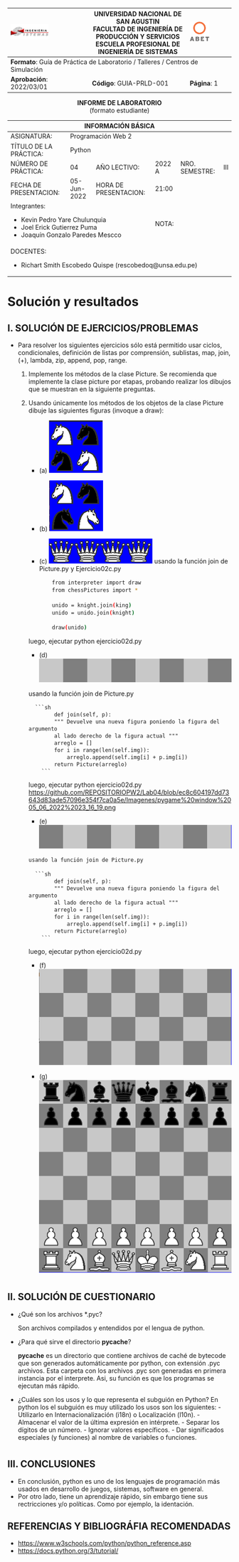 <div align="center">
<table>
    <theader>
        <tr>
            <td><img src="https://github.com/rescobedoq/pw2/blob/main/epis.png?raw=true" alt="EPIS" style="width:50%; height:auto"/></td>
            <th>
                <span style="font-weight:bold;">UNIVERSIDAD NACIONAL DE SAN AGUSTIN</span><br />
                <span style="font-weight:bold;">FACULTAD DE INGENIERÍA DE PRODUCCIÓN Y SERVICIOS</span><br />
                <span style="font-weight:bold;">ESCUELA PROFESIONAL DE INGENIERÍA DE SISTEMAS</span>
            </th>
            <td><img src="https://github.com/rescobedoq/pw2/blob/main/abet.png?raw=true" alt="ABET" style="width:50%; height:auto"/></td>
        </tr>
    </theader>
    <tbody>
        <tr><td colspan="3"><span style="font-weight:bold;">Formato</span>: Guía de Práctica de Laboratorio / Talleres / Centros de Simulación</td></tr>
        <tr><td><span style="font-weight:bold;">Aprobación</span>:  2022/03/01</td><td><span style="font-weight:bold;">Código</span>: GUIA-PRLD-001</td><td><span style="font-weight:bold;">Página</span>: 1</td></tr>
    </tbody>
</table>
</div>

<div align="center">
<span style="font-weight:bold;">INFORME DE LABORATORIO</span><br />
<span>(formato estudiante)</span>
</div>


<table>
<theader>
<tr><th colspan="6">INFORMACIÓN BÁSICA</th></tr>
</theader>
<tbody>
<tr><td>ASIGNATURA:</td><td colspan="5">Programación Web 2</td></tr>
<tr><td>TÍTULO DE LA PRÁCTICA:</td><td colspan="5">Python</td></tr>
<tr>
<td>NÚMERO DE PRÁCTICA:</td><td>04</td><td>AÑO LECTIVO:</td><td>2022 A</td><td>NRO. SEMESTRE:</td><td>III</td>
</tr>
<tr>
<td>FECHA DE PRESENTACION:</td><td>05-Jun-2022</td><td>HORA DE PRESENTACION:</td><td colspan="3">21:00</td>
</tr>
<tr><td colspan="3">Integrantes:
<ul>
<li>Kevin Pedro Yare Chulunquia</li>
<li>Joel Erick Gutierrez Puma</li>
<li>Joaquín Gonzalo Paredes Mescco</li>
</ul>
</td>
<td>NOTA:</td><td colspan="2"></td>
</tr>
<tr><td colspan="6">DOCENTES:
<ul>
<li>Richart Smith Escobedo Quispe (rescobedoq@unsa.edu.pe)</li>
</ul>
</td>
</<tr>
</tdbody>
</table>


# Solución y resultados

## I.		SOLUCIÓN DE EJERCICIOS/PROBLEMAS

-   Para resolver los siguientes ejercicios sólo está permitido usar ciclos, condicionales, definición de listas por comprensión, sublistas, map, join, (+), lambda, zip, append, pop, range.

    1.  Implemente los métodos de la clase Picture. Se recomienda que implemente la clase picture por etapas, probando realizar los dibujos que se muestran en la siguiente preguntas.
    2.  Usando únicamente los métodos de los objetos de la clase Picture dibuje las siguientes figuras (invoque a draw):

           *    (a) ![(a)](Imagenes/ejercicio_02_a.png)

           *    (b) ![(b)](Imagenes/ejercicio_02_b.png)

           *    (c) ![(c)](Imagenes/ejercicio_02_c.png)
               usando la función join de Picture.py y Ejercicio02c.py
               
                ```sh
                    from interpreter import draw
                    from chessPictures import *

                    unido = knight.join(king)
                    unido = unido.join(knight)
    
                    draw(unido)                                                                                     
                ```
                
          luego, ejecutar python ejercicio02d.py
           *    (d) ![(d)](Imagenes/ejercicio_02_d.png)

           usando la función join de Picture.py
              
              ```sh
                    def join(self, p):
                    """ Devuelve una nueva figura poniendo la figura del argumento 
                    al lado derecho de la figura actual """
                    arreglo = []
                    for i in range(len(self.img)):
                        arreglo.append(self.img[i] + p.img[i])
                    return Picture(arreglo)                                                                                       
                ```
                
          luego, ejecutar python ejercicio02d.py
            https://github.com/REPOSITORIOPW2/Lab04/blob/ec8c604197dd73643d83ade57096e354f7ca0a5e/Imagenes/pygame%20window%2005_06_2022%2023_16_19.png
          
           *    (e) ![(e)](Imagenes/ejercicio_02_e.png)

            usando la función join de Picture.py
              
              ```sh
                    def join(self, p):
                    """ Devuelve una nueva figura poniendo la figura del argumento 
                    al lado derecho de la figura actual """
                    arreglo = []
                    for i in range(len(self.img)):
                        arreglo.append(self.img[i] + p.img[i])
                    return Picture(arreglo)                                                                                       
                ```
        luego, ejecutar python ejercicio02d.py
        
           *    (f) ![(f)](Imagenes/ejercicio_02_f.png)

           *    (g) ![(g)](Imagenes/ejercicio_02_g.png)

#
    
## II.	SOLUCIÓN DE CUESTIONARIO

-   ¿Qué son los archivos *.pyc?

    Son archivos compilados y entendidos por el lengua de python.
    
-   ¿Para qué sirve el directorio __pycache__?

    __pycache__ es un directorio que contiene archivos de caché de bytecode que son generados automáticamente por python, con extensión .pyc archivos. Esta carpeta con los archivos .pyc son generadas en primera instancia por el interprete. Asi, su función es que los programas se ejecutan más rápido.
    
-   ¿Cuáles son los usos y lo que representa el subguión en Python?
    En python los el subguión es muy utilizado los usos son los siguientes:
        - Utilizarlo en Internacionalización (i18n) o Localización (l10n).
        - Almacenar el valor de la última expresión en intérprete.
        - Separar los dígitos de un número.
        - Ignorar valores específicos.
        - Dar significados especiales (y funciones) al nombre de variables o funciones.

#

## III.	CONCLUSIONES

- En conclusión, python es uno de los lenguajes de programación más usados en desarrollo de juegos, sistemas, software en general. 
- Por otro lado, tiene un aprendizaje rápido, sin embargo tiene sus rectricciones y/o políticas. Como por ejemplo, la identación. 

## REFERENCIAS Y BIBLIOGRÁFIA RECOMENDADAS
-   https://www.w3schools.com/python/python_reference.asp
-   https://docs.python.org/3/tutorial/

